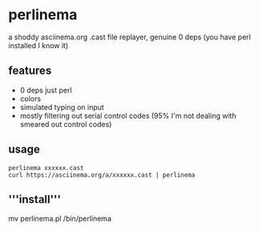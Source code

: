 # perlinema
a shoddy asciinema.org .cast file replayer, genuine 0 deps (you have perl installed I know it)

## features
- 0 deps just perl
- colors
- simulated typing on input
- mostly filtering out serial control codes (95% I'm not dealing with smeared out control codes)

## usage
```
perlinema xxxxxx.cast
curl https://asciinema.org/a/xxxxxx.cast | perlinema
```

## '''install'''
mv perlinema.pl /bin/perlinema
